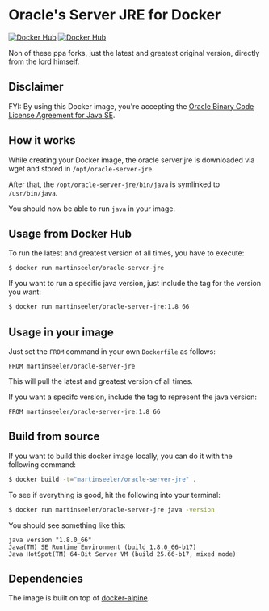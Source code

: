 # Oracle's Server JRE for Docker

[![Docker Hub](https://img.shields.io/docker/pulls/martinseeler/oracle-server-jre.svg?style=flat-square)](https://registry.hub.docker.com/u/martinseeler/oracle-server-jre/)
[![Docker Hub](https://img.shields.io/docker/stars/martinseeler/oracle-server-jre.svg?style=flat-square)](https://registry.hub.docker.com/u/martinseeler/oracle-server-jre/)

Non of these ppa forks, just the latest and greatest original version, directly from the lord himself.


## Disclaimer
FYI: By using this Docker image, you're accepting the [Oracle Binary Code License Agreement for Java SE](http://www.oracle.com/technetwork/java/javase/terms/license/index.html).

## How it works

While creating your Docker image, the oracle server jre is downloaded via wget and stored in `/opt/oracle-server-jre`.

After that, the `/opt/oracle-server-jre/bin/java` is symlinked to `/usr/bin/java`.

You should now be able to run `java` in your image.


## Usage from Docker Hub

To run the latest and greatest version of all times, you have to execute:
```bash
$ docker run martinseeler/oracle-server-jre
```

If you want to run a specific java version, just include the tag for the version you want:

```bash
$ docker run martinseeler/oracle-server-jre:1.8_66
```

## Usage in your image

Just set the `FROM` command in your own `Dockerfile` as follows:
```
FROM martinseeler/oracle-server-jre
```

This will pull the latest and greatest version of all times.

If you want a specifc version, include the tag to represent the java version:
```
FROM martinseeler/oracle-server-jre:1.8_66
```


## Build from source

If you want to build this docker image locally, you can do it with the following command:

```bash
$ docker build -t="martinseeler/oracle-server-jre" .
```

To see if everything is good, hit the following into your terminal:

```bash
$ docker run martinseeler/oracle-server-jre java -version
```

You should see something like this:

```
java version "1.8.0_66"
Java(TM) SE Runtime Environment (build 1.8.0_66-b17)
Java HotSpot(TM) 64-Bit Server VM (build 25.66-b17, mixed mode)
```

## Dependencies

The image is built on top of [docker-alpine](https://github.com/gliderlabs/docker-alpine).

